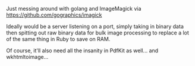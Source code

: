 Just messing around with golang and ImageMagick via https://github.com/gographics/imagick

Ideally would be a server listening on a port, simply taking in binary data then spitting out raw binary data for bulk image processing to replace a lot of the same thing in Ruby to save on RAM.

Of course, it'll also need all the insanity in PdfKit as well... and wkhtmltoimage...
